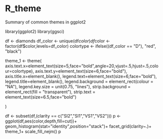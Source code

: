 # R_theme
Summary of common themes in ggplot2

library(ggplot2)
library(ggsci)



df <- diamonds
df_color <- unique(df$color)
df$color <- factor(df$color,levels=df_color)
colortype <- ifelse((df_color == "D"), "red", "black")

theme_1 <- 
  theme(
    axis.text.x=element_text(size=5,face="bold",angle=20,vjust=.5,hjust=.5,colour=colortype),
    axis.text.y=element_text(size=6,face="bold"),
    axis.title.x=element_blank(),
    legend.text=element_text(size=6,face="bold"),
    legend.title=element_blank(),
    legend.background = element_rect(colour = "NA"),
    legend.key.size = unit(0.75, "lines"),
    strip.background = element_rect(fill = "transparent"),
    strip.text = element_text(size=6.5,face="bold")
    
  )

df <- subset(df,(clarity == c("SI2","SI1","VS1","VS2")))
p <-  ggplot(df,aes(color,depth,fill=cut))+
      geom_histogram(stat="identity",position="stack")+
      facet_grid(clarity~.)+
      theme_1+
      scale_fill_nejm()
p


  
  
